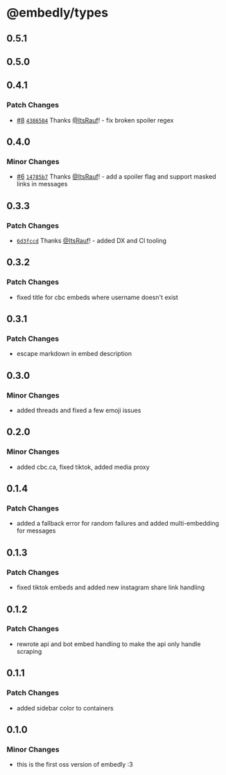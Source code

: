 # @embedly/types

## 0.5.1

## 0.5.0

## 0.4.1

### Patch Changes

- [#8](https://github.com/embed-team/embedly/pull/8) [`4386504`](https://github.com/embed-team/embedly/commit/438650487368ec722bc75801ccf5f495be62a485) Thanks [@ItsRauf](https://github.com/ItsRauf)! - fix broken spoiler regex

## 0.4.0

### Minor Changes

- [#6](https://github.com/embed-team/embedly/pull/6) [`14785b7`](https://github.com/embed-team/embedly/commit/14785b70759445b7d402a3d63bca72993239f5b3) Thanks [@ItsRauf](https://github.com/ItsRauf)! - add a spoiler flag and support masked links in messages

## 0.3.3

### Patch Changes

- [`6d3fccd`](https://github.com/embed-team/embedly/commit/6d3fccd8190a8b697e0ee93edc8c81affb036f01) Thanks [@ItsRauf](https://github.com/ItsRauf)! - added DX and CI tooling

## 0.3.2

### Patch Changes

- fixed title for cbc embeds where username doesn't exist

## 0.3.1

### Patch Changes

- escape markdown in embed description

## 0.3.0

### Minor Changes

- added threads and fixed a few emoji issues

## 0.2.0

### Minor Changes

- added cbc.ca, fixed tiktok, added media proxy

## 0.1.4

### Patch Changes

- added a fallback error for random failures and added multi-embedding for messages

## 0.1.3

### Patch Changes

- fixed tiktok embeds and added new instagram share link handling

## 0.1.2

### Patch Changes

- rewrote api and bot embed handling to make the api only handle scraping

## 0.1.1

### Patch Changes

- added sidebar color to containers

## 0.1.0

### Minor Changes

- this is the first oss version of embedly :3
